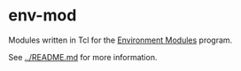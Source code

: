 # env-mod

Modules written in Tcl for the
[Environment Modules](http://modules.sourceforge.net/) program.

See 
[../README.md](https://github.com/emleddin/research-scripts/blob/main/modulefiles/README.md)
for more information.
